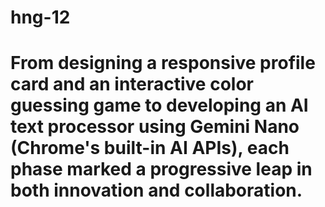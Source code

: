 # hng-12
# From designing a responsive profile card and an interactive color guessing game to developing an AI text processor using Gemini Nano (Chrome's built-in AI APIs), each phase marked a progressive leap in both innovation and collaboration.